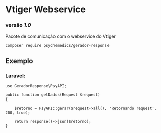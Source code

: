 # Vtiger Webservice

### versão _1.0_

Pacote de comunicação com o webservice do Vtiger

```
composer require psychemedics/gerador-response
```

## Exemplo

### Laravel:
```
use GeradorResponse\PsyAPI;

public function getDados(Request $request)
{

    $retorno = PsyAPI::gerar($request->all(), 'Retornando request', 200, true);

    return response()->json($retorno);
} 
```